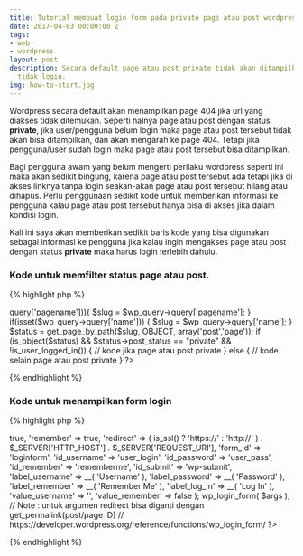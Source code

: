 ```yaml
---
title: Tutorial membuat login form pada private page atau post wordpress
date: 2017-04-03 00:00:00 Z
tags:
- web
- wordpress
layout: post
description: Secara default page atau post private tidak akan ditampilkan jika pengguna
  tidak login.
img: how-to-start.jpg
---
```


Wordpress secara default akan menampilkan page 404 jika url yang diakses tidak ditemukan. Seperti halnya page atau post dengan status **private**, 
jika user/pengguna belum login maka page atau post tersebut tidak akan bisa ditampilkan, dan akan mengarah ke page 404. Tetapi jika pengguna/user sudah login maka page atau post tersebut bisa ditampilkan.

Bagi pengguna awam yang belum mengerti perilaku wordpress seperti ini maka akan sedikit bingung, karena page atau post tersebut ada tetapi jika di akses linknya tanpa login seakan-akan page atau post tersebut hilang atau dihapus.
Perlu penggunaan sedikit kode untuk memberikan informasi ke pengguna kalau page atau post tersebut hanya bisa di akses jika dalam kondisi login.

Kali ini saya akan memberikan sedikit baris kode yang bisa digunakan sebagai informasi ke pengguna jika kalau ingin mengakses page atau post dengan status **private** maka harus login terlebih dahulu.

### Kode untuk memfilter status page atau post.

{% highlight php %}
<?php
global $wp_query;
$slug = '';

if(isset($wp_query->query['pagename'])){
    $slug = $wp_query->query['pagename'];
} 

if(isset($wp_query->query['name'])) {
    $slug = $wp_query->query['name'];
}

$status = get_page_by_path($slug, OBJECT, array('post','page'));
if (is_object($status) && $status->post_status == "private" && !is_user_logged_in()) {
    // kode jika page atau post private
} else {
    // kode selain page atau post private 
}
?>
{% endhighlight %}

### Kode untuk menampilkan form login

{% highlight php %}
<?php
$args = array(
	'echo'           => true,
	'remember'       => true,
	'redirect'       => ( is_ssl() ? 'https://' : 'http://' ) . $_SERVER['HTTP_HOST'] . $_SERVER['REQUEST_URI'],
	'form_id'        => 'loginform',
	'id_username'    => 'user_login',
	'id_password'    => 'user_pass',
	'id_remember'    => 'rememberme',
	'id_submit'      => 'wp-submit',
	'label_username' => __( 'Username' ),
	'label_password' => __( 'Password' ),
	'label_remember' => __( 'Remember Me' ),
	'label_log_in'   => __( 'Log In' ),
	'value_username' => '',
	'value_remember' => false
);
wp_login_form( $args );

// Note : untuk argumen redirect bisa diganti dengan get_permalink(post/page ID)
// https://developer.wordpress.org/reference/functions/wp_login_form/
?>
{% endhighlight %}